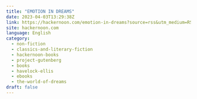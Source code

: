 ```yaml
---
title: "EMOTION IN DREAMS"
date: 2023-04-03T13:29:38Z
link: https://hackernoon.com/emotion-in-dreams?source=rss&utm_medium=RSS&utm_source=news.12bit.vn
site: hackernoon.com
language: English
category:
  - non-fiction
  - classics-and-literary-fiction
  - hackernoon-books
  - project-gutenberg
  - books
  - havelock-ellis
  - ebooks
  - the-world-of-dreams
draft: false
---
```

